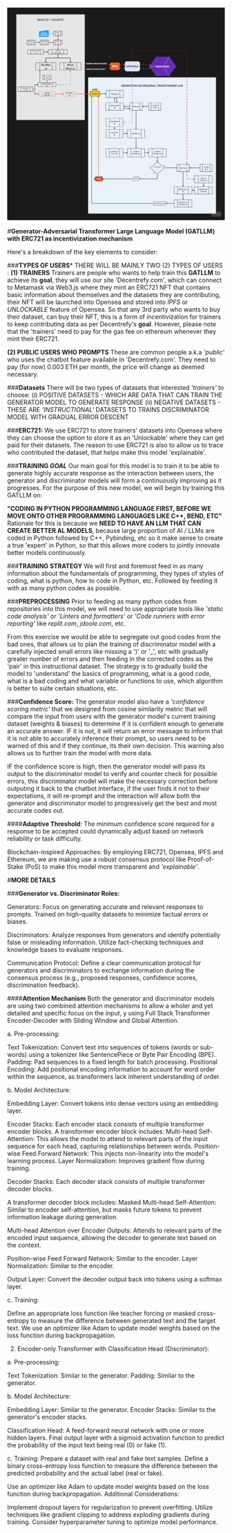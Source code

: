 
![alt text](image.png)

#**Generator-Adversarial Transformer Large Language Model (GATLLM) with ERC721 as incentivization mechanism**

Here's a breakdown of the key elements to consider:

###**TYPES OF USERS***
THERE WILL BE MAINLY TWO (2) TYPES OF USERS :
**(1)   TRAINERS**
        Trainers are people who wants to help train this **GATLLM** to achieve its **goal**, they will use our
        site 'Decentrefy.com', which can connect to Metamask via Web3.js where they mint an ERC721 NFT that
        contains basic information about themselves and the datasets they are contributing, their NFT will be
        launched into Opensea and stored into *IPFS* or *UNLOCKABLE* feature of Opensea. So that any 3rd party
        who wants to buy their dataset, can buy their NFT, this is a form of incentivization for trainers to
        keep contributing data as per Decentrefy's **goal**. However, please note that the 'trainers' need to
        pay for the gas fee on ethereum whenever they mint their ERC721.

**(2)   PUBLIC USERS WHO PROMPTS**
        These are common people a.k.a *'public'* who uses the chatbot feature available in 'Decentrefy.com'.
        They need to pay (for now) 0.003 ETH per month, the price will change as deemed necessary.

###**Datasets**
There will be two types of datasets that interested *'trainers'* to choose:
(i)  POSITIVE DATASETS - WHICH ARE DATA THAT CAN TRAIN THE GENERATOR MODEL TO GENERATE RESPONSE
(ii) NEGATIVE DATASETS - THESE ARE *'INSTRUCTIONAL'* DATASETS TO TRAINS DISCRIMINATOR MODEL WITH GRADUAL ERROR DESCENT

###**ERC721:**
We use ERC721 to store trainers' datasets into Opensea where they can choose the option to store it as an 'Unlockable' where they can get paid for their datasets. The reason to use ERC721 is also to allow us to trace who contributed the dataset, that helps make this model 'explainable'.

###**TRAINING *GOAL***
Our main goal for this model is to train it to be able to generate highly accurate response as the interaction between users, the generator and discriminator models will form a continuously improving as it progresses. For the purpose of 
this new model, we will begin by training this GATLLM on:

**"CODING IN PYTHON PROGRAMMING LANGUAGE FIRST, BEFORE WE MOVE ONTO OTHER PROGRAMMING LANGUAGES LIKE C++, BEND, ETC"**
Rationale for this is because we **NEED TO HAVE AN LLM THAT CAN CREATE BETTER AL MODELS**, because large proportion of
AI / LLMs are coded in Python followed by C++, Pybinding, etc so it make sense to create a true 'expert' in Python, so
that this allows more coders to jointly innovate better models continuously. 

###**TRAINING STRATEGY**
We will first and foremost feed in as many information about the fundamentals of programming, they types of styles of coding, what is python, how to code in Python, etc. Followed by feeding it with as many python codes as possible.

###**PREPROCESSING**
Prior to feeding as many python codes from repositories into this model, we will need to use appropriate tools like *'static code analysis'* or *'Linters and formatters'* or *'Code runners with error reporting'* like *replit.com*, *jdoole.com*, etc.

From this exercise we would be able to segregate out good codes from the bad ones, that allows us to plan the training
of discriminator model with a carefully injected small errors like missing a ')' or '_', etc with gradually greater number of errors and then feeding in the corrected codes as the 'pair' in this instructional dataset. The strategy is to gradually build the model to 'understand' the basics of programming, what is a good code, what is a bad coding and what variable or functions to use, which algorithm is better to suite certain situations, etc.


###**Confidence Score:** 
The generator model also have a *'confidence scoring metric'* that we designed from cosine similarity metric that will
compare the input from users with the generator model's current training dataset (weights & biases) to determine if it
is confident enough to generate an accurate answer. IF it is not, it will return an error message to inform that it is
not able to accurately inference their prompt, so users need to be warned of this and if they continue, its  their own 
decision. This warning also allows us to further train the model with more data.

IF the confidence score is high, then the generator model will pass its output to the discriminator model to verify and
counter check for possible errors, this discriminator model will make the necessary correction before outputing it back
to the chatbot interface, if the user finds it not to their expectations, it will re-prompt and  the interaction  will
allow both the generator and discriminator model to progressively get the best and most accurate codes out. 

####**Adaptive Threshold**:
The minimum confidence score required for a response to be accepted could dynamically adjust based on network reliability or task difficulty.

Blockchain-inspired Approaches: By employing ERC721, Opensea, IPFS and Ethereum, we are making use a robust consensus protocol like Proof-of-Stake (PoS) to make this model more transparent and *'explainable'*.


#**MORE DETAILS**

###**Generator vs. Discriminator Roles:**

Generators:
Focus on generating accurate and relevant responses to prompts.
Trained on high-quality datasets to minimize factual errors or biases.

Discriminators:
Analyze responses from generators and identify potentially false or misleading information.
Utilize fact-checking techniques and knowledge bases to evaluate responses.

Communication Protocol:
Define a clear communication protocol for generators and discriminators to exchange information during the consensus process (e.g., proposed responses, confidence scores, discrimination feedback).


####**Attention Mechanism**
Both the generator and discriminator models are using two combined attention mechanisms to allow a wholer and
yet detailed and specific focus on the input, y using Full Stack Transformer Encoder-Decoder with Sliding Window and Global Attention.

a. Pre-processing:

Text Tokenization: Convert text into sequences of tokens (words or sub-words) using a tokenizer like SentencePiece or Byte Pair Encoding (BPE).
Padding: Pad sequences to a fixed length for batch processing.
Positional Encoding: Add positional encoding information to account for word order within the sequence, as transformers lack inherent understanding of order.

b. Model Architecture:

Embedding Layer: Convert tokens into dense vectors using an embedding layer.

Encoder Stacks:
Each encoder stack consists of multiple transformer encoder blocks.
A transformer encoder block includes:
Multi-head Self-Attention: This allows the model to attend to relevant parts of the input sequence for each head, capturing relationships between words.
Position-wise Feed Forward Network: This injects non-linearity into the model's learning process.
Layer Normalization: Improves gradient flow during training.

Decoder Stacks:
Each decoder stack consists of multiple transformer decoder blocks.

A transformer decoder block includes:
Masked Multi-head Self-Attention: Similar to encoder self-attention, but masks future tokens to prevent information leakage during generation.

Multi-head Attention over Encoder Outputs: Attends to relevant parts of the encoded input sequence, allowing the decoder to generate text based on the context.

Position-wise Feed Forward Network: Similar to the encoder.
Layer Normalization: Similar to the encoder.

Output Layer: Convert the decoder output back into tokens using a softmax layer.

c. Training:

Define an appropriate loss function like teacher forcing or masked cross-entropy to measure the difference between generated text and the target text. We use an optimizer like Adam to update model weights based on the loss function during backpropagation.

2. Encoder-only Transformer with Classification Head (Discriminator):

a. Pre-processing:

Text Tokenization: Similar to the generator.
Padding: Similar to the generator.

b. Model Architecture:

Embedding Layer: Similar to the generator.
Encoder Stacks: Similar to the generator's encoder stacks.

Classification Head:
A feed-forward neural network with one or more hidden layers.
Final output layer with a sigmoid activation function to predict the probability of the input text being real (0) or fake (1).

c. Training:
Prepare a dataset with real and fake text samples.
Define a binary cross-entropy loss function to measure the difference between the predicted probability and the actual label (real or fake).

Use an optimizer like Adam to update model weights based on the loss function during backpropagation.
Additional Considerations:

Implement dropout layers for regularization to prevent overfitting.
Utilize techniques like gradient clipping to address exploding gradients during training.
Consider hyperparameter tuning to optimize model performance.
